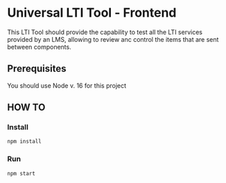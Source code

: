 # Universal LTI Tool - Frontend

This LTI Tool should provide the capability to test all the LTI services provided by an LMS, allowing to review anc
control the items that are sent between components.

## Prerequisites
You should use Node v. 16 for this project

## HOW TO

### Install

```
npm install
```

### Run

```
npm start
```
